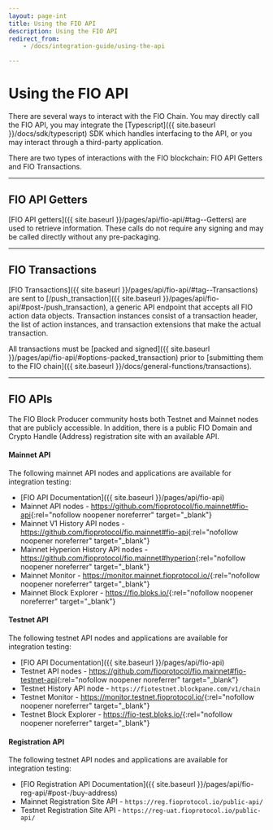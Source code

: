 ```yaml
---
layout: page-int
title: Using the FIO API
description: Using the FIO API
redirect_from:
    - /docs/integration-guide/using-the-api

---
```


# Using the FIO API

There are several ways to interact with the FIO Chain. You may directly call the FIO API, you may integrate the [Typescript]({{ site.baseurl }}/docs/sdk/typescript) SDK which handles interfacing to the API, or you may interact through a third-party application. 

There are two types of interactions with the FIO blockchain: FIO API Getters and FIO Transactions.

---
## FIO API Getters

[FIO API getters]({{ site.baseurl }}/pages/api/fio-api/#tag--Getters) are used to retrieve information. These calls do not require any signing and may be called directly without any pre-packaging. 

---
## FIO Transactions 

[FIO Transactions]({{ site.baseurl }}/pages/api/fio-api/#tag--Transactions) are sent to [/push_transaction]({{ site.baseurl }}/pages/api/fio-api/#post-/push_transaction), a generic API endpoint that accepts all FIO action data objects. Transaction instances consist of a transaction header, the list of action instances, and transaction extensions that make the actual transaction.

All transactions must be [packed and signed]({{ site.baseurl }}/pages/api/fio-api/#options-packed_transaction) prior to [submitting them to the FIO chain]({{ site.baseurl }}/docs/general-functions/transactions).

---
## FIO APIs

The FIO Block Producer community hosts both Testnet and Mainnet nodes that are publicly accessible. In addition, there is a public FIO Domain and Crypto Handle (Address) registration site with an available API. 

#### Mainnet API

The following mainnet API nodes and applications are available for integration testing:

* [FIO API Documentation]({{ site.baseurl }}/pages/api/fio-api)
* Mainnet API nodes - <https://github.com/fioprotocol/fio.mainnet#fio-api>{:rel="nofollow noopener noreferrer" target="_blank"}
* Mainnet V1 History API nodes - <https://github.com/fioprotocol/fio.mainnet#fio-api>{:rel="nofollow noopener noreferrer" target="_blank"}
* Mainnet Hyperion History API nodes - <https://github.com/fioprotocol/fio.mainnet#hyperion>{:rel="nofollow noopener noreferrer" target="_blank"}
* Mainnet Monitor - <https://monitor.mainnet.fioprotocol.io/>{:rel="nofollow noopener noreferrer" target="_blank"}
* Mainnet Block Explorer - <https://fio.bloks.io/>{:rel="nofollow noopener noreferrer" target="_blank"}

#### Testnet API

The following testnet API nodes and applications are available for integration testing:

* [FIO API Documentation]({{ site.baseurl }}/pages/api/fio-api)
* Testnet API nodes - <https://github.com/fioprotocol/fio.mainnet#fio-testnet-api>{:rel="nofollow noopener noreferrer" target="_blank"}
* Testnet History API node - `https://fiotestnet.blockpane.com/v1/chain`
* Testnet Monitor - <https://monitor.testnet.fioprotocol.io/>{:rel="nofollow noopener noreferrer" target="_blank"}
* Testnet Block Explorer - <https://fio-test.bloks.io/>{:rel="nofollow noopener noreferrer" target="_blank"}

#### Registration API

The following testnet API nodes and applications are available for integration testing:

* [FIO Registration API Documentation]({{ site.baseurl }}/pages/api/fio-reg-api/#post-/buy-address)
* Mainnet Registration Site API - `https://reg.fioprotocol.io/public-api/`
* Testnet Registration Site API - `https://reg-uat.fioprotocol.io/public-api/`
